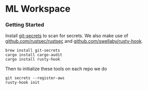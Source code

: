# ML Workspace

### Getting Started

Install [git-secrets](https://github.com/awslabs/git-secrets) to scan for secrets.
We also make use of [github.com/rustsec/rustsec](https://github.com/rustsec/rustsec)
and [github.com/swellaby/rusty-hook](https://github.com/swellaby/rusty-hook).

```
brew install git-secrets
cargo install cargo-audit
cargo install rusty-hook
```

Then to initialize these tools on each repo we do
```
git secrets --register-aws
rusty-hook init
```
